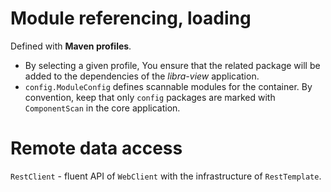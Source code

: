 # Module referencing, loading

Defined with **Maven profiles**.

- By selecting a given profile, You ensure that the related package will be added to the dependencies of the
  _libra-view_ application.
- `config.ModuleConfig` defines scannable modules for the container. By convention, keep that only `config` packages are
  marked with `ComponentScan` in the core application.

# Remote data access

`RestClient` - fluent API of `WebClient` with the infrastructure of `RestTemplate`.